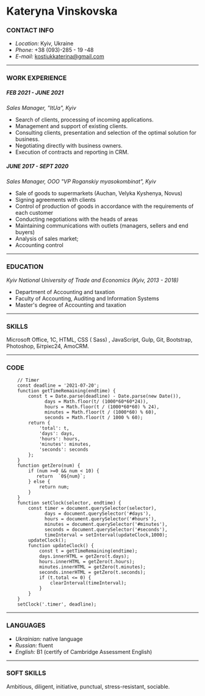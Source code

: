 # __Kateryna Vinskovska__

### CONTACT INFO
- _Location:_ Kyiv, Ukraine
- _Phone:_ +38 (093)-285 - 19 -48
- _E-mail:_ kostiukkaterina@gmail.com

---

### WORK EXPERIENCE
##### FEB 2021 - JUNE 2021
_Sales Manager, "ItUa", Kyiv_
- Search of clients, processing of incoming applications.
- Management and support of existing clients.
- Consulting clients, presentation and selection of the optimal solution for business.
- Negotiating directly with business owners.
- Execution of contracts and reporting in CRM.

##### JUNE 2017 - SEPT 2020
_Sales Manager, OOO "VP Roganskiy myasokombinat", Kyiv_
- Sale of goods to supermarkets (Auchan, Velyka Kyshenya, Novus)
- Signing agreements with clients
- Control of production of goods in accordance with the requirements of each customer
- Conducting negotiations with the heads of areas
- Maintaining communications with outlets (managers, sellers and end buyers)
- Analysis of sales market;
- Accounting control

---

### EDUCATION
_Kyiv National University of Trade and Economics (Kyiv, 2013 - 2018)_
- Department of Accounting and taxation
- Faculty of Accounting, Auditing and Information Systems
- Master's degree of Accounting and taxation

---

### SKILLS
Microsoft Office, 1C, HTML, CSS ( Sass) , JavaScript, Gulp, Git, Bootstrap, Photoshop, Бітрікс24, AmoCRM.

---

### CODE

```
    // Timer
    const deadline = '2021-07-20';
    function getTimeRemaining(endtime) {
        const t = Date.parse(deadline) - Date.parse(new Date()),
              days = Math.floor(t/ (1000*60*60*24)),
              hours = Math.floor(t / (1000*60*60) % 24),
              minutes = Math.floor(t / (1000*60) % 60),
              seconds = Math.floor(t / 1000 % 60);
        return {
            'total': t,
            'days': days,
            'hours': hours,
            'minutes': minutes,
            'seconds': seconds
        };
    }
    function getZero(num) {
        if (num >=0 && num < 10) {
           return  `0${num}`;
        } else {
            return num;
        }
    }
    function setClock(selector, endtime) {
        const timer = document.querySelector(selector),
              days = document.querySelector('#days'),
              hours = document.querySelector('#hours'),
              minutes = document.querySelector('#minutes'),
              seconds = document.querySelector('#seconds'),
              timeInterval = setInterval(updateClock,1000);
        updateClock();
        function updateClock() {
            const t = getTimeRemaining(endtime);
            days.innerHTML = getZero(t.days);
            hours.innerHTML = getZero(t.hours);
            minutes.innerHTML = getZero(t.minutes);
            seconds.innerHTML = getZero(t.seconds);
            if (t.total <= 0) {
                clearInterval(timeInterval);
            }
        }
    }
    setClock('.timer', deadline);
```

---

### LANGUAGES
- _Ukrainian:_ native language
- _Russian:_ fluent
- _English:_ B1 (certify of Cambridge Assessment English)

---

### SOFT SKILLS
Ambitious, diligent, initiative, punctual, stress-resistant, sociable.
